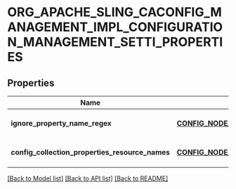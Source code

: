 # ORG_APACHE_SLING_CACONFIG_MANAGEMENT_IMPL_CONFIGURATION_MANAGEMENT_SETTI_PROPERTIES

## Properties
Name | Type | Description | Notes
------------ | ------------- | ------------- | -------------
**ignore_property_name_regex** | [**CONFIG_NODE_PROPERTY_ARRAY**](configNodePropertyArray.md) |  | [optional] [default to null]
**config_collection_properties_resource_names** | [**CONFIG_NODE_PROPERTY_ARRAY**](configNodePropertyArray.md) |  | [optional] [default to null]

[[Back to Model list]](../README.md#documentation-for-models) [[Back to API list]](../README.md#documentation-for-api-endpoints) [[Back to README]](../README.md)


